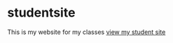 # studentsite
This is my website for my classes
[view my student site](https://lioranma.github.io/studentsite)